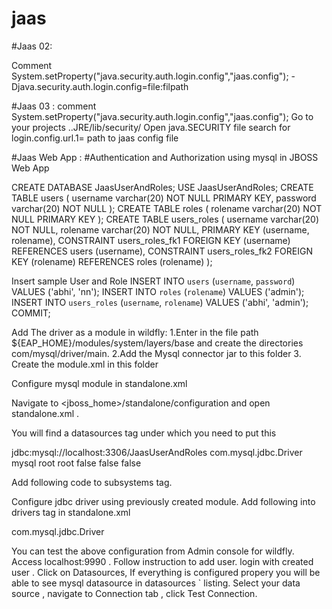 # jaas


#Jaas 02:

Comment System.setProperty("java.security.auth.login.config","jaas.config");
-Djava.security.auth.login.config=file:filpath

#Jaas 03 :
comment System.setProperty("java.security.auth.login.config","jaas.config");
Go to your projects ..JRE/lib/security/
Open java.SECURITY file
search for login.config.url.1= path to jaas config file


#Jaas Web App :
#Authentication and Authorization using mysql in JBOSS Web App


CREATE DATABASE JaasUserAndRoles;
USE JaasUserAndRoles;
CREATE TABLE users (
username varchar(20) NOT NULL PRIMARY KEY,
password varchar(20) NOT NULL
);
CREATE TABLE roles (
rolename varchar(20) NOT NULL PRIMARY KEY
);
CREATE TABLE users_roles (
username varchar(20) NOT NULL,
rolename varchar(20) NOT NULL,
PRIMARY KEY (username, rolename),
CONSTRAINT users_roles_fk1 FOREIGN KEY (username) REFERENCES users (username),
CONSTRAINT users_roles_fk2 FOREIGN KEY (rolename) REFERENCES roles (rolename)
);

Insert sample User and Role
INSERT INTO `users` (`username`, `password`) VALUES ('abhi', 'nn');
INSERT INTO `roles` (`rolename`) VALUES ('admin');
INSERT INTO `users_roles` (`username`, `rolename`) VALUES ('abhi', 'admin');
COMMIT;


Add The driver as a module in wildfly:
	1.Enter in the file path ${EAP_HOME}/modules/system/layers/base and create the directories com/mysql/driver/main.
	2.Add the Mysql connector jar to this folder
	3. Create the module.xml in this folder
		 <module xmlns="urn:jboss:module:1.3" name="com.mysql.driver">
	 	<resources>
	  	<resource-root path="mysql-connector-java-5.1.33.jar" />
	 	</resources>
	 	<dependencies>
	  	<module name="javax.api"/>
	  	<module name="javax.transaction.api"/>
	 	</dependencies>
		</module>		

Configure mysql module in standalone.xml

Navigate to <jboss_home>/standalone/configuration and open standalone.xml .

You will find a datasources tag under which you need to put this


 <datasource jta="false" jndi-name="java:/JaasMysql" pool-name="JaasMysql" enabled="true" use-ccm="false">
      <connection-url>jdbc:mysql://localhost:3306/JaasUserAndRoles</connection-url>
      <driver-class>com.mysql.jdbc.Driver</driver-class>
      <driver>mysql</driver>
      <security>
          <user-name>root</user-name>
          <password>root</password>
      </security>
      <validation>
          <validate-on-match>false</validate-on-match>
          <background-validation>false</background-validation>
      </validation>
      <statement>
          <share-prepared-statements>false</share-prepared-statements>
      </statement>
 </datasource>

Add following code to subsystems tag.

<subsystem xmlns="urn:jboss:domain:jpa:1.1">
            <jpa default-datasource="java:/JaasMysql"/>
</subsystem>

Configure jdbc driver using previously created module. Add following into drivers tag in standalone.xml


<driver name="mysql" module="com.mysql.driver">
    <xa-datasource-class>com.mysql.jdbc.Driver</xa-datasource-class>
</driver>


You can test the above configuration from Admin console for wildfly.
	Access localhost:9990 .
	Follow instruction to add user.
	login with created user .
	Click on Datasources, If everything is configured propery you will be able to see mysql datasource in  datasources    `     listing.
	Select your data source , navigate to Connection tab , click Test Connection. 










